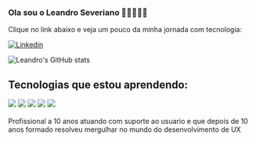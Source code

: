 
### Ola sou o Leandro Severiano 🙋🏻‍♂️👋🏻
Clique no link abaixo e veja um pouco da minha jornada com tecnologia:

[![Linkedin](https://img.shields.io/badge/LinkedIn-0077B5?style=for-the-badge&logo=linkedin&logoColor=white)](https://www.linkedin.com/in/leandroseveriano/)


![Leandro's GitHub stats](https://github-readme-stats.vercel.app/api?username=oleandroseveriano&show_icons=true&theme=transparent)

## Tecnologias que estou aprendendo:

<div style="display: inline_block">
<img align="center alt="html5" src=" https://img.shields.io/badge/GIT-E44C30?style=for-the-badge&logo=git&logoColor=white"/>
<img align="center alt="html5" src="    https://img.shields.io/badge/CSS-239120?&style=for-the-badge&logo=css3&logoColor=white"/>
<img align="center alt="html5" src="https://img.shields.io/badge/HTML5-E34F26?style=for-the-badge&logo=html5&logoColor=white"/>
<img align="center alt="html5" src="https://img.shields.io/badge/JavaScript-323330?style=for-the-badge&logo=javascript&logoColor=F7DF1E"/>
<img align="center alt="html5" src="https://img.shields.io/badge/Visual_Studio-5C2D91?style=for-the-badge&logo=visual%20studio&logoColor=white
"/>
</div>
<br>
Profissional a 10 anos atuando com suporte ao usuario e que depois de 10 anos formado resolveu mergulhar no mundo do desenvolvimento de UX 
